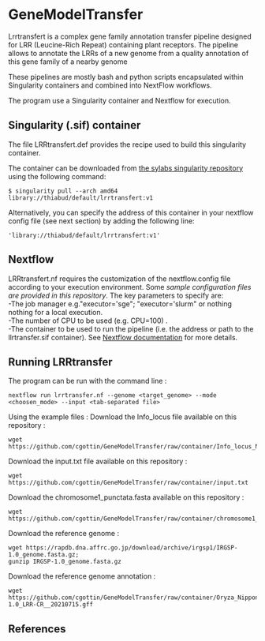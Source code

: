 # GeneModelTransfer
Lrrtransfert is a complex gene family annotation transfer pipeline designed for LRR (Leucine-Rich Repeat) containing plant receptors. 
The pipeline allows to annotate the LRRs of a new genome from a quality annotation of this gene family of a nearby genome  

These pipelines are mostly bash and python scripts encapsulated within Singularity containers and combined into NextFlow workflows.

The program use a Singularity container and Nextflow for execution.


## Singularity (.sif) container

The file LRRtransfert.def provides the recipe used to build this singularity container.

The container can be downloaded from [the sylabs singularity repository](https://sylabs.io/) using the following command: 
```
$ singularity pull --arch amd64 library://thiabud/default/lrrtransfert:v1
```

Alternatively, you can specify the address of this container in your nextflow config file (see next section) by adding the following line:
```
'library://thiabud/default/lrrtransfert:v1'    
```


## Nextflow 
LRRtransfert.nf requires the customization of the nextflow.config file according to your execution environment. Some *sample configuration files are provided in this repository*. The key parameters to specify are:   
-The job manager e.g."executor='sge"; "executor='slurm" or nothing  nothing for a local execution.  
-The number of CPU to be used (e.g. CPU=100) .  
-The container to be used to run the pipeline (i.e. the address or path to the llrtransfer.sif container). 
See [Nextflow documentation](https://www.nextflow.io/docs/latest/config.html) for more details.

## Running LRRtransfer
The program can be run with the command line :
```
nextflow run lrrtransfer.nf --genome <target_genome> --mode <choosen_mode> --input <tab-separated file>
```
Using the example files :
Download the Info_locus file available on this repository :
```
wget https://github.com/cgottin/GeneModelTransfer/raw/container/Info_locus_Nipponbare.txt
```
Download the input.txt file available on this repository :
```
wget https://github.com/cgottin/GeneModelTransfer/raw/container/input.txt
```
Download the chromosome1_punctata.fasta available on this repository :
```
wget https://github.com/cgottin/GeneModelTransfer/raw/container/chromosome1_punctata.fasta
```
Download the reference genome : 
```
wget https://rapdb.dna.affrc.go.jp/download/archive/irgsp1/IRGSP-1.0_genome.fasta.gz;
gunzip IRGSP-1.0_genome.fasta.gz
```
Download the reference genome annotation : 
```
wget https://github.com/cgottin/GeneModelTransfer/raw/container/Oryza_Nipponbare_IRGSP-1.0_LRR-CR__20210715.gff

```
## References
